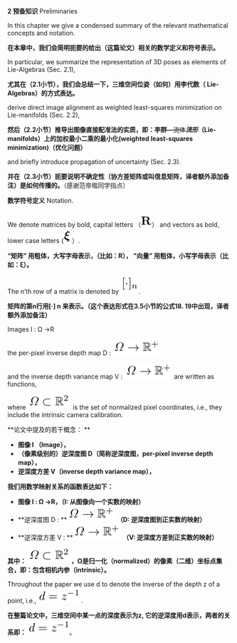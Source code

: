 **2 预备知识** Preliminaries

In this chapter we give a condensed summary of the relevant mathematical concepts and notation.

**在本章中，我们会简明扼要的给出（这篇论文）相关的数学定义和符号表示。**

In particular, we summarize the representation of 3D poses as elements of Lie-Algebras \(Sec. 2.1\),

**尤其在（2.1小节），我们会总结一下，三维空间位姿（如何）用李代数（ Lie-Algebras）的方式表达。**

derive direct image alignment as weighted least-squares minimization on Lie-manifolds \(Sec. 2.2\),

**然后（2.2小节）推导出图像直接配准法的实质，即：李群—**~~流体~~**_流形_（Lie-manifolds）上的加权最小二乘的最小化\(weighted least-squares minimization\)（优化问题）**

and briefly introduce propagation of uncertainty \(Sec. 2.3\).

**并在（2.3小节）扼要说明不确定性（协方差矩阵或叫信息矩阵，译者额外添加备注）是如何传播的。**（感谢范帝楷同学指点）

**数学符号定义** Notation.

We denote matrices by bold, capital letters （![](/assets/math_21.png)） and vectors as bold, lower case letters (![](/assets/math_22.png)）.

**“矩阵” 用粗体，大写字母表示，（比如：R）， ”向量” 用粗体，小写字母表示（比如：ξ）。**

The n’th row of a matrix is denoted by ![](/assets/math_20.png).

**矩阵的第n行用\[·\] n 来表示。（这个表达形式在3.5小节的公式18. 19中出现，译者额外添加备注）**

Images I : Ω →R

the per-pixel inverse depth map D :  ![](/assets/math_1.png)

and the inverse depth variance map V :  ![](/assets/math_1.png) are written as functions,

where ![](/assets/math_2.png) is the set of normalized pixel coordinates, i.e., they include the intrinsic camera calibration.

**论文中提及的若干概念： **

* **图像 I （Image），**
* **（像素级别的）逆深度图 D（简称逆深度图，per-pixel inverse depth map），**
* **逆深度方差 V（inverse depth variance map），**

**我们用数学映射关系的函数表达如下：**

* **图像 I : Ω →R，（I: 从图像向一个实数的映射）**
* **逆深度图 D :  **![](/assets/math_1.png)   **（D: 逆深度图到正实数的映射）**
* **逆深度方差 V : **![](/assets/math_1.png) **（V: 逆深度方差到正实数的映射）**

**其中： **![](/assets/math_2.png)**，Ω是归一化（normalized）的像素（二维）坐标点集合，即：包含相机内参（intrinsic）。**

Throughout the paper we use d to denote the inverse of the depth z of a point, i.e.,![](/assets/math_3.png) .

**在整篇论文中，三维空间中某一点的深度表示为z, 它的逆深度用d表示，两者的关系即：**![](/assets/math_3.png)。


